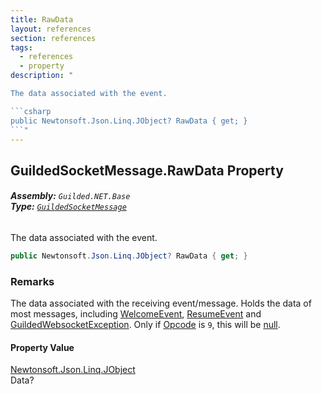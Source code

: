 ```yaml
---
title: RawData
layout: references
section: references
tags:
  - references
  - property
description: "

The data associated with the event.

```csharp
public Newtonsoft.Json.Linq.JObject? RawData { get; }
```"
---
```


## GuildedSocketMessage.RawData Property
###### **Assembly:** `Guilded.NET.Base`<br/>**Type:** [`GuildedSocketMessage`](GuildedSocketMessage 'Guilded.NET.Base.Events.GuildedSocketMessage')

The data associated with the event.

```csharp
public Newtonsoft.Json.Linq.JObject? RawData { get; }
```

### Remarks
  
The data associated with the receiving event/message. Holds the data of most messages, including [WelcomeEvent](WelcomeEvent 'Guilded.NET.Base.Events.WelcomeEvent'), [ResumeEvent](ResumeEvent 'Guilded.NET.Base.Events.ResumeEvent') and [GuildedWebsocketException](GuildedWebsocketException 'Guilded.NET.Base.GuildedWebsocketException'). Only if [Opcode](GuildedSocketMessage.Opcode 'Guilded.NET.Base.Events.GuildedSocketMessage.Opcode') is `9`, this will be [null](https://docs.microsoft.com/en-us/dotnet/csharp/language-reference/keywords/null 'https://docs.microsoft.com/en-us/dotnet/csharp/language-reference/keywords/null').

#### Property Value
[Newtonsoft.Json.Linq.JObject](https://docs.microsoft.com/en-us/dotnet/api/Newtonsoft.Json.Linq.JObject 'Newtonsoft.Json.Linq.JObject')  
Data?